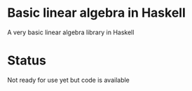 # Basic linear algebra in Haskell
A very basic linear algebra library in Haskell 

# Status
Not ready for use yet but code is available
